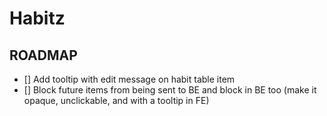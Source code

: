 # Habitz

## ROADMAP

- [] Add tooltip with edit message on habit table item
- [] Block future items from being sent to BE and block in BE too (make it opaque, unclickable, and with a tooltip in FE)
